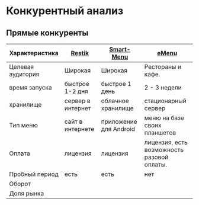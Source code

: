 # Конкурентный анализ

## Прямые конкуренты

| Характеристика    | [Restik](https://restik.com/emenu/) | [Smart-Menu](http://www.smart-menu.ru/) | [eMenu](https://kafe-soft.ru/emenu-planshet-elektronnoe-menu) |
|-------------------|-------------------------------------|-----------------------------------------|---------------------------------------------------------------|
| Целевая аудитория | Широкая                             | Широкая                                 | Рестораны и кафе.                                             |
| время запуска     | быстрое 1-2 дня                     | быстрое 1 день                          | 2 - 3 недели                                                  |
| хранилище         | сервер в интернет                   | облачное хранилище                      | стационарный сервер                                           |
| Тип меню          | сайт в интернете                    | приложение для Android                  | меню на базе своих планшетов                                  |
| Оплата            | лицензия                            | лицензия                                | лицензия, есть возможность разовой оплаты.                    |
| Пробный период    | есть                                | есть                                    | нет                                                           |
| Оборот            |                                     |                                         |                                                               |
| Доля рынка        |                                     |                                         |                                                               |
